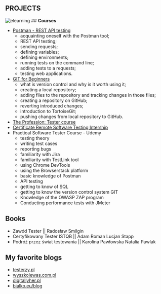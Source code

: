 ## **PROJECTS**

![elearning](https://github.com/agnieszka19882/Repozytorium_Agnieszka_Ilinska/assets/132834736/82f61361-4968-436e-965a-f550f2afb39f)    ## **Courses** 

- [Postman - REST API testing](https://www.udemy.com/certificate/UC-23a52995-514f-4c0f-86eb-213f89f1512b/)
  - acquainting oneself with the Postman tool;
  - REST API testing;
  - sending requests;
  - defining variables;
  - defining environments;
  - running tests on the command line;
  - adding tests to a requests;
  - testing web applications.
- [GIT for Beginners](https://www.udemy.com/certificate/UC-abccd7f4-638d-49a3-9534-c0227cfbde4f/)
  - what is version control and why is it worth using it;
  - creating a local repository;
  - adding files to the repository and tracking changes in those files;
  - creating a repository on GitHub;
  - reverting introduced changes;
  - introduction to TortoiseGit;
  - pushing changes from local repository to GitHub.
- [The Profession: Tester course](http://edu.ittraining.pl/pokaz_dyplom/en/8549)
- [Certificate Remote Software Testing Intership](http://edu.ittraining.pl/pokaz_dyplom/en/8730)
- Practical Software Tester Course - Udemy
  - testing theory
  - writing test cases
  - reporting bugs
  - familiarity with Jira
  - familiarity with TestLink tool
  - using Chrome DevTools
  - using the Browserstack platform
  - basic knowledge of Postman
  - API testing
  - getting to know of SQL
  - getting to know the version control system GIT
  - Knowledge of the OWASP ZAP program
  - Conducting performance tests with JMeter

## **Books**

- Zawód Tester || Radosław Smilgin
- Certyfikowany Tester ISTQB || Adam Roman Lucjan Stapp
- Podróż przez świat testowania || Karolina Pawłowska Natalia Pawlak

## **My favorite blogs**

- [testerzy.pl](https://testerzy.pl/)
- [wyszkolewas.com.pl](https://www.wyszkolewas.com.pl/)
- [digitallyher.pl](https://digitallyher.pl/)
- [bialko.eu/blog](https://bialko.eu/blog/)
